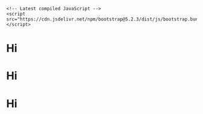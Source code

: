 <!-- Latest compiled and minified CSS -->
<!-- <link href="https://cdn.jsdelivr.net/npm/bootstrap@5.2.3/dist/css/bootstrap.min.css" rel="stylesheet"> -->

<!-- Latest compiled JavaScript -->
<!-- <script src="https://cdn.jsdelivr.net/npm/bootstrap@5.2.3/dist/js/bootstrap.bundle.min.js"></script> -->

<!-- <h1 align="center">Geethan Imal.</h1>
<h3 align="center">Greetings! Your idea is Executable.</h3>

- 🔭 I’m currently working on Exe.lk as Tech Lead, Founder and CEO.
- 🌱 I’m currently learning AI & Machine Learning
- 👯 I’m looking to collaborate on public R&D and Enterprice B2B projects.
- 💬 Ask me about AI & Machine Learning -->
<!-- - 📫 How to reach me <a href="https://www.linkedin.com/in/geethanimal/"> <img src="https://img.shields.io/badge/linkedin-%230077B5.svg?logo=linkedin&logoColor=white"/><a/><a href="https://www.facebook.com/geethan.imal.3/"> <img src="https://img.shields.io/badge/Facebook-%231877F2.svg?logo=Facebook&logoColor=white"/><a/>
- <img src="https://komarev.com/ghpvc/?username=Geethanimal&label=Profile%20views&color=0e75b6&style=flat" alt="Geethan Imal" /> </p> -->
  
<!-- <hr/> -->
  
<!-- <div style="text-align:center;">
  <img src="https://github-readme-stats.vercel.app/api?username=Geethanimal&count_private=true&hide=stars&include_all_commits=true&line_height=24&show_icons=true&theme=algolia" alt="Geethan Imal"/>
  <img align="center" src="https://github-readme-stats.vercel.app/api/top-langs/?username=Geethanimal&layout=compact&langs_count=6&theme=algolia" alt="Geethan Imal"/> -->
<!-- ![](https://github-readme-stats.vercel.app/api?username=Geethanimal&count_private=true&hide=stars&include_all_commits=true&line_height=24&show_icons=true&theme=algolia) -->
<!-- ![](https://github-readme-stats.vercel.app/api/top-langs/?username=Geethanimal&layout=compact&langs_count=6&theme=algolia)-->
 
<!--   </div> -->
<!--   
<hr/> -->

<!-- <p align="center"><img align="center" src="https://github-readme-streak-stats.herokuapp.com/?user=Geethanimal&" alt="Geethan Imal"/></p>
  
<hr/>

![ ](https://metrics.lecoq.io/Geethanimal) -->

<!DOCTYPE html>  <!-- This declaration is used to specify that the document is an HTML5 document -->
<html>
  <head>
    <meta charset="utf-8"> <!-- This meta tag specifies the character encoding for the document -->
    <!-- Latest compiled and minified CSS -->
    <link href="https://cdn.jsdelivr.net/npm/bootstrap@5.2.3/dist/css/bootstrap.min.css" rel="stylesheet">

    <!-- Latest compiled JavaScript -->
    <script src="https://cdn.jsdelivr.net/npm/bootstrap@5.2.3/dist/js/bootstrap.bundle.min.js"></script>
  </head>
  <body>
    <div class="container">
      <div class="row">
        <div class="col"><h1>Hi</h1></div>
        <div class="col"><h1>Hi</h1></div>
        <div class="col"><h1>Hi</h1></div>
      </div>
    </div>
  </body>
</html>



